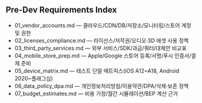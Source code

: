 ## Pre-Dev Requirements Index

- 01_vendor_accounts.md — 클라우드/CDN/DB/저장소/모니터링/스토어 계정 및 권한
- 02_licenses_compliance.md — 라이선스/저작권/오디오·3D 에셋 사용 정책
- 03_third_party_services.md — 외부 서비스/SDK/과금/쿼터/대체안 비교표
- 04_mobile_store_prep.md — Apple/Google 스토어 등록/서명/푸시 인증서/결제 준비
- 05_device_matrix.md — 테스트 단말 매트릭스(iOS A12~A18, Android 2020~플래그십)
- 06_data_policy_dpa.md — 개인정보처리방침/이용약관/DPA/삭제·보존 정책
- 07_budget_estimates.md — 비용 가정/월간 시뮬레이션/BEP 계산 근거
